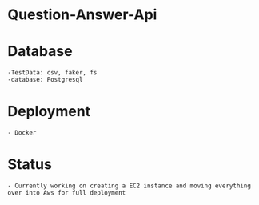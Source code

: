 # Question-Answer-Api
 # Database 
 ```
 -TestData: csv, faker, fs
 -database: Postgresql
 ```
 # Deployment
 ```
 - Docker
 ```
 # Status
 ```
 - Currently working on creating a EC2 instance and moving everything over into Aws for full deployment 
 ```
 
 
